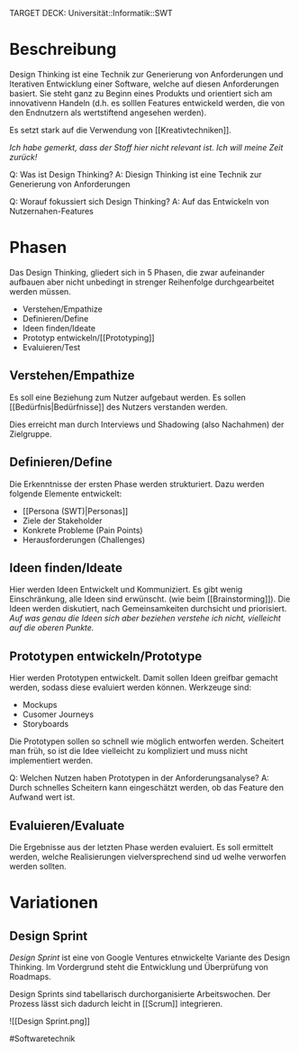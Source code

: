 TARGET DECK: Universität::Informatik::SWT

# Beschreibung
Design Thinking ist eine Technik zur Generierung von Anforderungen und Iterativen Entwicklung einer Software, welche auf diesen Anforderungen basiert. Sie steht ganz zu Beginn eines Produkts und orientiert sich am innovativenn Handeln (d.h. es solllen Features entwickeld werden, die von den Endnutzern als wertstiftend angesehen werden).

Es setzt stark auf die Verwendung von [[Kreativtechniken]].

*Ich habe gemerkt, dass der Stoff hier nicht relevant ist. Ich will meine Zeit zurück!*

Q: Was ist Design Thinking? 
A: Diesign Thinking ist eine Technik zur Generierung von Anforderungen
<!--ID: 1641730454350-->


Q: Worauf fokussiert sich Design Thinking?
A: Auf das Entwickeln von Nutzernahen-Features
<!--ID: 1641730454431-->


# Phasen
Das Design Thinking, gliedert sich in 5 Phasen, die zwar aufeinander aufbauen aber nicht unbedingt in strenger Reihenfolge durchgearbeitet werden müssen.
- Verstehen/Empathize
- Definieren/Define
- Ideen finden/Ideate
- Prototyp entwickeln/[[Prototyping]]
- Evaluieren/Test

## Verstehen/Empathize
Es soll eine Beziehung zum Nutzer aufgebaut werden. 
Es sollen [[Bedürfnis|Bedürfnisse]] des Nutzers verstanden werden.

Dies erreicht man durch Interviews und Shadowing (also Nachahmen) der Zielgruppe.


## Definieren/Define
Die Erkenntnisse der ersten Phase werden strukturiert.
Dazu werden folgende Elemente entwickelt:
- [[Persona (SWT)|Personas]]
- Ziele der Stakeholder
- Konkrete Probleme (Pain Points)
- Herausforderungen (Challenges)

## Ideen finden/Ideate
Hier werden Ideen Entwickelt und Kommuniziert. Es gibt wenig Einschränkung, alle Ideen sind erwünscht. (wie beim [[Brainstorming]]).
Die Ideen werden diskutiert, nach Gemeinsamkeiten durchsicht und priorisiert.
*Auf was genau die Ideen sich aber beziehen verstehe ich nicht, vielleicht auf die oberen Punkte.*

## Prototypen entwickeln/Prototype
Hier werden Prototypen entwickelt. Damit sollen Ideen greifbar gemacht werden, sodass diese evaluiert werden können.
Werkzeuge sind:
- Mockups
- Cusomer Journeys
- Storyboards

Die Prototypen sollen so schnell wie möglich entworfen werden. Scheitert man früh, so ist die Idee vielleicht zu kompliziert und muss nicht implementiert werden.

Q: Welchen Nutzen haben Prototypen in der Anforderungsanalyse?
A: Durch schnelles Scheitern kann eingeschätzt werden, ob das Feature den Aufwand wert ist.
<!--ID: 1641730454520-->


## Evaluieren/Evaluate
Die Ergebnisse aus der letzten Phase werden evaluiert.
Es soll ermittelt werden, welche Realisierungen vielversprechend sind ud welhe verworfen werden sollten.

# Variationen
## Design Sprint
*Design Sprint* ist eine von Google Ventures etnwickelte Variante des Design Thinking. Im Vordergrund steht die Entwicklung und Überprüfung von Roadmaps.

Design Sprints sind tabellarisch durchorganisierte Arbeitswochen. Der Prozess lässt sich dadurch leicht in [[Scrum]] integrieren.

![[Design Sprint.png]]




#Softwaretechnik 



